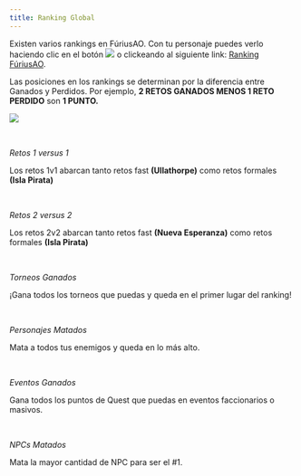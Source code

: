 ```yaml
---
title: Ranking Global
---
```


Existen varios rankings en FúriusAO. Con tu personaje puedes verlo haciendo clic en el botón ![](images/ranking/rankingboton.png) o clickeando al siguiente link:
[Ranking FúriusAO](https://furiusao.com.ar/ranking).

Las posiciones en los rankings se determinan por la diferencia entre Ganados y Perdidos. Por ejemplo, **2 RETOS GANADOS MENOS 1 RETO PERDIDO** son **1 PUNTO.**

![](images/ranking/ranking2023.png)

<br />

_Retos 1 versus 1_

Los retos 1v1 abarcan tanto retos fast **(Ullathorpe)** como retos formales **(Isla Pirata)**

<br/>

_Retos 2 versus 2_

Los retos 2v2 abarcan tanto retos fast **(Nueva Esperanza)** como retos formales **(Isla Pirata)**

<br/>

_Torneos Ganados_

¡Gana todos los torneos que puedas y queda en el primer lugar del ranking!

<br/>

_Personajes Matados_

Mata a todos tus enemigos y queda en lo más alto.

<br/>

_Eventos Ganados_

Gana todos los puntos de Quest que puedas en eventos faccionarios o masivos.

<br/>

_NPCs Matados_

Mata la mayor cantidad de NPC para ser el #1.
